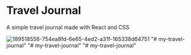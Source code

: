 # Travel Journal
A simple travel journal made with React and CSS

![189518556-754ea8fd-6e65-4ed2-a31f-165338d64751](https://user-images.githubusercontent.com/43927153/195812561-0a43f646-31c1-4df8-be35-c760810d019e.jpg)
"# my-travel-journal" 
"# my-travel-journal" 
"# my-travel-journal" 
